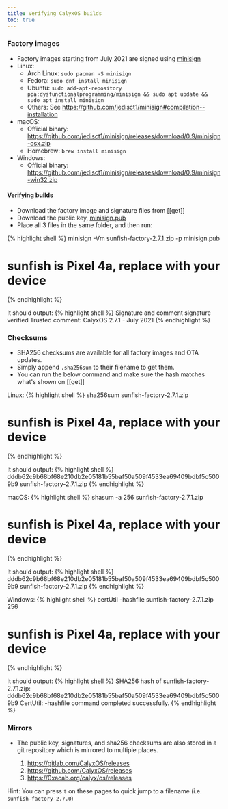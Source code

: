 ```yaml
---
title: Verifying CalyxOS builds
toc: true
---
```


### Factory images
* Factory images starting from July 2021 are signed using
[minisign](https://jedisct1.github.io/minisign/)
* Linux:
  * Arch Linux: `sudo pacman -S minisign`
  * Fedora: `sudo dnf install minisign`
  * Ubuntu: `sudo add-apt-repository ppa:dysfunctionalprogramming/minisign && sudo apt update && sudo apt install minisign`
  * Others: See <https://github.com/jedisct1/minisign#compilation--installation>
* macOS:
  * Official binary: <https://github.com/jedisct1/minisign/releases/download/0.9/minisign-osx.zip>
  * Homebrew: `brew install minisign`
* Windows:
  * Official binary: <https://github.com/jedisct1/minisign/releases/download/0.9/minisign-win32.zip>

#### Verifying builds
* Download the factory image and signature files from [[get]]
* Download the public key, [minisign.pub](https://release.calyxinstitute.org/minisign.pub)
* Place all 3 files in the same folder, and then run:

{% highlight shell %}
minisign -Vm sunfish-factory-2.7.1.zip -p minisign.pub
# sunfish is Pixel 4a, replace with your device
{% endhighlight %}

It should output:
{% highlight shell %}
Signature and comment signature verified
Trusted comment: CalyxOS 2.7.1 - July 2021
{% endhighlight %}

### Checksums
* SHA256 checksums are available for all factory images and OTA updates.
* Simply append `.sha256sum` to their filename to get them.
* You can run the below command and make sure the hash matches what's shown on [[get]]

Linux:
{% highlight shell %}
sha256sum sunfish-factory-2.7.1.zip
# sunfish is Pixel 4a, replace with your device
{% endhighlight %}

It should output:
{% highlight shell %}
dddb62c9b68bf68e210db2e05181b55baf50a509f4533ea69409bdbf5c5009b9  sunfish-factory-2.7.1.zip
{% endhighlight %}

macOS:
{% highlight shell %}
shasum -a 256 sunfish-factory-2.7.1.zip
# sunfish is Pixel 4a, replace with your device
{% endhighlight %}

It should output:
{% highlight shell %}
dddb62c9b68bf68e210db2e05181b55baf50a509f4533ea69409bdbf5c5009b9  sunfish-factory-2.7.1.zip
{% endhighlight %}

Windows:
{% highlight shell %}
certUtil -hashfile sunfish-factory-2.7.1.zip 256
# sunfish is Pixel 4a, replace with your device
{% endhighlight %}

It should output:
{% highlight shell %}
SHA256 hash of sunfish-factory-2.7.1.zip:
dddb62c9b68bf68e210db2e05181b55baf50a509f4533ea69409bdbf5c5009b9
CertUtil: -hashfile command completed successfully.
{% endhighlight %}

### Mirrors
* The public key, signatures, and sha256 checksums are also stored in a git repository which is mirrored to multiple places.

  1. <https://gitlab.com/CalyxOS/releases>
  2. <https://github.com/CalyxOS/releases>
  3. <https://0xacab.org/calyx/os/releases>

Hint: You can press `t` on these pages to quick jump to a filename (i.e. `sunfish-factory-2.7.0`)